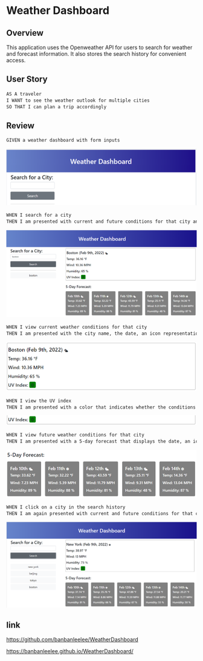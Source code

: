 # Weather Dashboard

## Overview

This application uses the Openweather API for users to search for weather and forecast information. It also stores the search history for convenient access.

## User Story

```md
AS A traveler
I WANT to see the weather outlook for multiple cities
SO THAT I can plan a trip accordingly
```

## Review

```md
GIVEN a weather dashboard with form inputs
```
![](./asset/images/demo1.PNG)

```md
WHEN I search for a city
THEN I am presented with current and future conditions for that city and that city is added to the search history
```
![](./asset/images/demo2.PNG)

```md
WHEN I view current weather conditions for that city
THEN I am presented with the city name, the date, an icon representation of weather conditions, the temperature, the humidity, the wind speed, and the UV index
```
![](./asset/images/demo3.PNG)

```md
WHEN I view the UV index
THEN I am presented with a color that indicates whether the conditions are favorable, moderate, or severe
```
![](./asset/images/demo4.PNG)

```md
WHEN I view future weather conditions for that city
THEN I am presented with a 5-day forecast that displays the date, an icon representation of weather conditions, the temperature, the wind speed, and the humidity
```
![](./asset/images/demo5.PNG)

```md
WHEN I click on a city in the search history
THEN I am again presented with current and future conditions for that city
```
![](./asset/images/demo6.PNG)

## link

https://github.com/banbanleelee/WeatherDashboard

https://banbanleelee.github.io/WeatherDashboard/